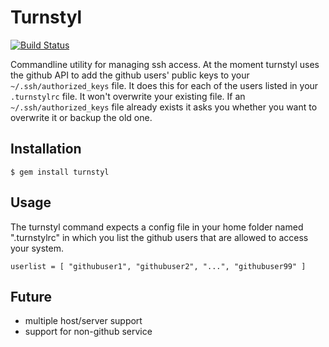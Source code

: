 # Turnstyl

[![Build Status](https://travis-ci.org/Tranquility/turnstyl.png)](https://travis-ci.org/Tranquility/turnstyl)

Commandline utility for managing ssh access. At the moment turnstyl uses the github API to add the github users' public keys to your ```~/.ssh/authorized_keys``` file. It does this for each of the users listed in your ```.turnstylrc``` file. It won't overwrite your existing file. If an ```~/.ssh/authorized_keys``` file already exists it asks you whether you want to overwrite it or backup the old one.

## Installation

    $ gem install turnstyl

## Usage

The turnstyl command expects a config file in your home folder named
".turnstylrc" in which you list the github users that are allowed
to access your system.

    userlist = [ "githubuser1", "githubuser2", "...", "githubuser99" ]


## Future

- multiple host/server support
- support for non-github service